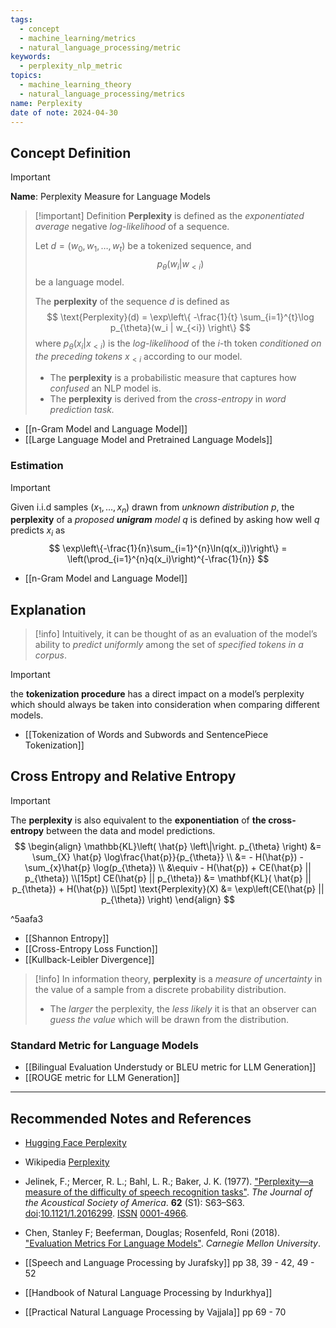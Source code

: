 ```yaml
---
tags:
  - concept
  - machine_learning/metrics
  - natural_language_processing/metric
keywords:
  - perplexity_nlp_metric
topics:
  - machine_learning_theory
  - natural_language_processing/metrics
name: Perplexity
date of note: 2024-04-30
---
```


## Concept Definition

>[!important]
>**Name**: Perplexity Measure for Language Models

>[!important] Definition
>**Perplexity** is defined as the *exponentiated average* negative *log-likelihood* of a sequence. 
>
>Let $d = (w_0, w_1, \ldots , w_t)$ be a tokenized sequence, and $$p_{\theta}(w_i | w_{<i})$$ be a language model.
>
>The **perplexity** of the sequence $d$ is defined as 
>$$
>\text{Perplexity}(d) = \exp\left\{ -\frac{1}{t} \sum_{i=1}^{t}\log p_{\theta}(w_i | w_{<i}) \right\} 
>$$ 
>where $p_{\theta}(x_i | x_{<i})$ is the *log-likelihood* of the $i$-th token *conditioned on the preceding tokens* $x_{<i}$ according to our model.
>- The **perplexity** is a probabilistic measure that captures how *confused* an NLP model is.
>- The **perplexity** is derived from the *cross-entropy* in *word prediction task.*

- [[n-Gram Model and Language Model]]
- [[Large Language Model and Pretrained Language Models]]

### Estimation

>[!important]
>Given i.i.d samples $(x_1, \ldots, x_n)$  drawn from *unknown distribution* $p$, the **perplexity** of a *proposed __unigram__ model* $q$ is defined by asking how well $q$ predicts $x_i$ as
>$$
>\exp\left\{-\frac{1}{n}\sum_{i=1}^{n}\ln(q(x_i))\right\} = \left(\prod_{i=1}^{n}q(x_i)\right)^{-\frac{1}{n}}
>$$

- [[n-Gram Model and Language Model]]


## Explanation

>[!info]
>Intuitively, it can be thought of as an evaluation of the model’s ability to *predict uniformly* among the set of *specified tokens in a corpus*.

>[!important]
>the **tokenization procedure** has a direct impact on a model’s perplexity which should always be taken into consideration when comparing different models.

- [[Tokenization of Words and Subwords and SentencePiece Tokenization]]

## Cross Entropy and Relative Entropy

>[!important]
>The **perplexity** is also equivalent to the **exponentiation** of **the cross-entropy** between the data and model predictions.
>$$
>\begin{align}
> \mathbb{KL}\left( \hat{p}  \left\|\right. p_{\theta} \right)  &= \sum_{X} \hat{p} \log\frac{\hat{p}}{p_{\theta}} \\
>&= - H(\hat{p}) - \sum_{x}\hat{p} \log(p_{\theta}) \\
>&\equiv - H(\hat{p}) + CE(\hat{p} || p_{\theta}) \\[15pt]
>CE(\hat{p} || p_{\theta}) &= \mathbf{KL}( \hat{p} || p_{\theta}) + H(\hat{p}) \\[5pt]
>\text{Perplexity}(X) &= \exp\left(CE(\hat{p} || p_{\theta}) \right)
>\end{align}
>$$

^5aafa3

- [[Shannon Entropy]]
- [[Cross-Entropy Loss Function]]
- [[Kullback-Leibler Divergence]]

>[!info]
>In information theory, **perplexity** is a *measure of uncertainty* in the value of a sample from a discrete probability distribution. 
>- The *larger* the perplexity, the *less likely* it is that an observer can *guess the value* which will be drawn from the distribution.


### Standard Metric for Language Models

- [[Bilingual Evaluation Understudy or BLEU metric for LLM Generation]]
- [[ROUGE metric for LLM Generation]]



-----------
##  Recommended Notes and References

- [Hugging Face Perplexity](https://huggingface.co/docs/transformers/en/perplexity)
- Wikipedia [Perplexity](https://en.wikipedia.org/wiki/Perplexity)



- Jelinek, F.; Mercer, R. L.; Bahl, L. R.; Baker, J. K. (1977). ["Perplexity—a measure of the difficulty of speech recognition tasks"](https://doi.org/10.1121/1.2016299). _The Journal of the Acoustical Society of America_. **62** (S1): S63–S63. [doi](https://en.wikipedia.org/wiki/Doi_(identifier) "Doi (identifier)"):[10.1121/1.2016299](https://doi.org/10.1121%2F1.2016299). [ISSN](https://en.wikipedia.org/wiki/ISSN_(identifier) "ISSN (identifier)") [0001-4966](https://www.worldcat.org/issn/0001-4966).
- Chen, Stanley F; Beeferman, Douglas; Rosenfeld, Roni (2018). ["Evaluation Metrics For Language Models"](https://doi.org/10.1184/R1/6605324.v1). _Carnegie Mellon University_.


- [[Speech and Language Processing by Jurafsky]] pp 38, 39 - 42, 49 - 52
- [[Handbook of Natural Language Processing by Indurkhya]]
- [[Practical Natural Language Processing by Vajjala]]  pp 69 - 70